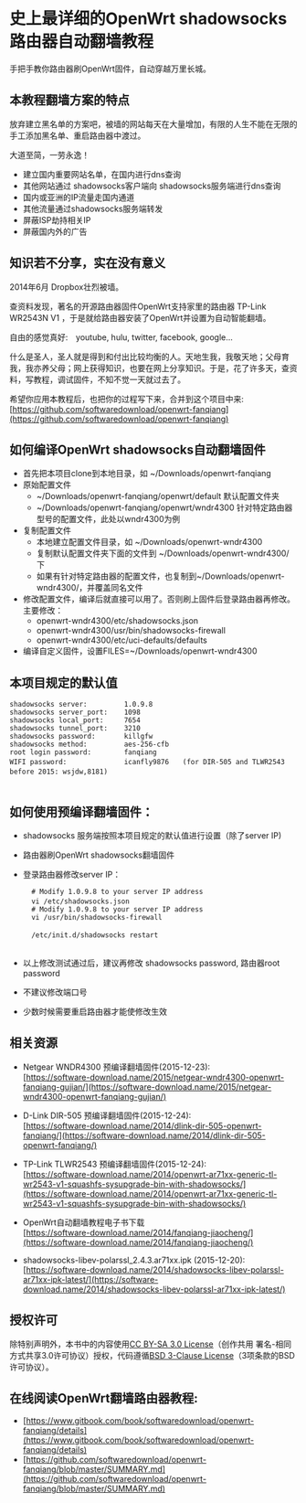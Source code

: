 ﻿史上最详细的OpenWrt shadowsocks路由器自动翻墙教程
================

手把手教你路由器刷OpenWrt固件，自动穿越万里长城。


## 本教程翻墙方案的特点

放弃建立黑名单的方案吧，被墙的网站每天在大量增加，有限的人生不能在无限的手工添加黑名单、重启路由器中渡过。

大道至简，一劳永逸！

* 建立国内重要网站名单，在国内进行dns查询
* 其他网站通过 shadowsocks客户端向 shadowsocks服务端进行dns查询
* 国内或亚洲的IP流量走国内通道
* 其他流量通过shadowsocks服务端转发
* 屏蔽ISP劫持相关IP
* 屏蔽国内外的广告

## 知识若不分享，实在没有意义

2014年6月 Dropbox壮烈被墙。

查资料发现，著名的开源路由器固件OpenWrt支持家里的路由器 TP-Link WR2543N V1 ，于是就给路由器安装了OpenWrt并设置为自动智能翻墙。

自由的感觉真好:　youtube, hulu, twitter, facebook, google...

什么是圣人，圣人就是得到和付出比较均衡的人。天地生我，我敬天地；父母育我，我亦养父母；网上获得知识，也要在网上分享知识。于是，花了许多天，查资料，写教程，调试固件，不知不觉一天就过去了。

希望你应用本教程后，也把你的过程写下来，合并到这个项目中来:  
[https://github.com/softwaredownload/openwrt-fanqiang](https://github.com/softwaredownload/openwrt-fanqiang)


## 如何编译OpenWrt shadowsocks自动翻墙固件

- 首先把本项目clone到本地目录，如 ~/Downloads/openwrt-fanqiang
- 原始配置文件
	- ~/Downloads/openwrt-fanqiang/openwrt/default 默认配置文件夹
	- ~/Downloads/openwrt-fanqiang/openwrt/wndr4300 针对特定路由器型号的配置文件，此处以wndr4300为例
- 复制配置文件
	- 本地建立配置文件目录，如 ~/Downloads/openwrt-wndr4300
	- 复制默认配置文件夹下面的文件到 ~/Downloads/openwrt-wndr4300/ 下
	- 如果有针对特定路由器的配置文件，也复制到~/Downloads/openwrt-wndr4300/，并覆盖同名文件
- 修改配置文件，编译后就直接可以用了。否则刷上固件后登录路由器再修改。主要修改：
	- openwrt-wndr4300/etc/shadowsocks.json
	- openwrt-wndr4300/usr/bin/shadowsocks-firewall
	- openwrt-wndr4300/etc/uci-defaults/defaults
- 编译自定义固件，设置FILES=~/Downloads/openwrt-wndr4300
	
	
## 本项目规定的默认值
	shadowsocks server:			1.0.9.8
	shadowsocks server_port:	1098
	shadowsocks local_port:		7654
	shadowsocks tunnel_port:	3210
	shadowsocks password:		killgfw
	shadowsocks method:			aes-256-cfb
	root login password:		fanqiang
	WIFI password:				icanfly9876　　(for DIR-505 and TLWR2543 before 2015: wsjdw,8181)　　　　
	　　　　　　　　　　　　　　　　　　　　　　　　　　　
## 如何使用预编译翻墙固件：

* shadowsocks 服务端按照本项目规定的默认值进行设置（除了server IP)
* 路由器刷OpenWrt shadowsocks翻墙固件
* 登录路由器修改server IP：  

		# Modify 1.0.9.8 to your server IP address
		vi /etc/shadowsocks.json	　　　　　　　　　　　　　　　　　　　　　　　　　　　　　　　　　　　　　　　　　
		# Modify 1.0.9.8 to your server IP address
		vi /usr/bin/shadowsocks-firewall
		
		/etc/init.d/shadowsocks restart　　　
		　　　　　　　　　　　　　　　　
* 以上修改测试通过后，建议再修改 shadowsocks password, 路由器root password
* 不建议修改端口号
* 少数时候需要重启路由器才能使修改生效
		
		
## 相关资源

- Netgear WNDR4300 预编译翻墙固件(2015-12-23):  
[https://software-download.name/2015/netgear-wndr4300-openwrt-fanqiang-gujian/](https://software-download.name/2015/netgear-wndr4300-openwrt-fanqiang-gujian/)

- D-Link DIR-505 预编译翻墙固件(2015-12-24):  
[https://software-download.name/2014/dlink-dir-505-openwrt-fanqiang/](https://software-download.name/2014/dlink-dir-505-openwrt-fanqiang/)

- TP-Link TLWR2543 预编译翻墙固件(2015-12-24):  
[https://software-download.name/2014/openwrt-ar71xx-generic-tl-wr2543-v1-squashfs-sysupgrade-bin-with-shadowsocks/](https://software-download.name/2014/openwrt-ar71xx-generic-tl-wr2543-v1-squashfs-sysupgrade-bin-with-shadowsocks/)

- OpenWrt自动翻墙教程电子书下载  
[https://software-download.name/2014/fanqiang-jiaocheng/](https://software-download.name/2014/fanqiang-jiaocheng/)


- shadowsocks-libev-polarssl_2.4.3.ar71xx.ipk (2015-12-20):  
[https://software-download.name/2014/shadowsocks-libev-polarssl-ar71xx-ipk-latest/](https://software-download.name/2014/shadowsocks-libev-polarssl-ar71xx-ipk-latest/)



## 授权许可
除特别声明外，本书中的内容使用[CC BY-SA 3.0 License](http://creativecommons.org/licenses/by-sa/3.0/)（创作共用 署名-相同方式共享3.0许可协议）授权，代码遵循[BSD 3-Clause License](<https://github.com/softwaredownload/openwrt-fanqiang/blob/master/LICENSE>)（3项条款的BSD许可协议）。


## 在线阅读OpenWrt翻墙路由器教程:
* [https://www.gitbook.com/book/softwaredownload/openwrt-fanqiang/details](https://www.gitbook.com/book/softwaredownload/openwrt-fanqiang/details)
* [https://github.com/softwaredownload/openwrt-fanqiang/blob/master/SUMMARY.md](https://github.com/softwaredownload/openwrt-fanqiang/blob/master/SUMMARY.md)

